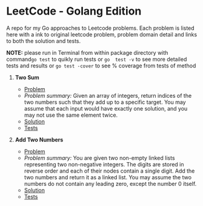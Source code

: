 # LeetCode - Golang Edition

A repo for my Go approaches to Leetcode problems. Each problem is listed here with a ink to original leetcode 
problem, problem domain detail and links to both the solution and tests.

**NOTE:** please run in Terminal from within package directory with command`go test` to quikly run tests or `go 
    test -v` to see more detailed tests and results or `go test -cover` to see % coverage from tests of method

1. **Two Sum**
    * [Problem](https://leetcode.com/problems/two-sum/)
    * *Problem summary:* Given an array of integers, return indices of the two numbers such that they add up to a 
    specific target. You may assume that each input would have exactly one solution, and you may not use the same element twice.
    * [Solution](./src/awesomeProject/twoSum/twosum.go)
    * [Tests](./src/awesomeProject/twoSum/twosum_test.go) 
    
2. **Add Two Numbers**
    * [Problem](https://leetcode.com/problems/add-two-numbers/)
    * *Problem summary:* You are given two non-empty linked lists representing two non-negative integers. The digits 
    are stored in reverse order and each of their nodes contain a single digit. Add the two numbers and return it as 
    a linked list. You may assume the two numbers do not contain any leading zero, except the number 0 itself.
    * [Solution](./src/awesomeProject/addTwoNumbers/addtwonum.go)
    * [Tests](./src/awesomeProject/addTwoNumbers/addtwonum_test.go) 
      
